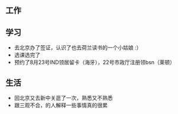 ## 工作

## 学习
- 去北京办了签证，认识了也去荷兰读书的一个小姑娘 :）
- 选课选完了
- 预约了8月23号IND领居留卡（海牙），22号市政厅注册领bsn（莱顿）

## 生活
- 回北京又去新中关逛了一次，熟悉又不熟悉
- 跟三观不合，的人解释一些事情真的很累
